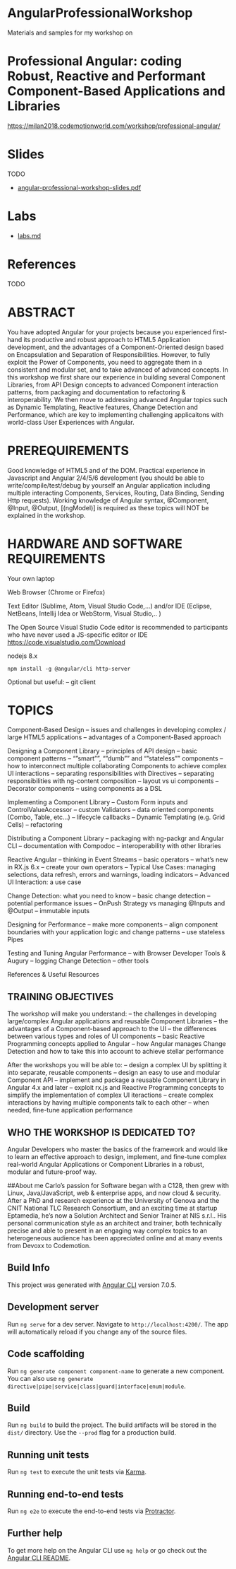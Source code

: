 # AngularProfessionalWorkshop
Materials and samples for my workshop on 

# Professional Angular: coding Robust, Reactive and Performant Component-Based Applications and Libraries
https://milan2018.codemotionworld.com/workshop/professional-angular/

# Slides
TODO 
* [angular-professional-workshop-slides.pdf](angular-professional-workshop.pdf)

# Labs
* [labs.md](labs.md)
 
# References
TODO 

# ABSTRACT
You have adopted Angular for your projects because you experienced first-hand its productive and robust approach to HTML5 Application development, and the advantages of a Component-Oriented design based on Encapsulation and Separation of Responsibilities. However, to fully exploit the Power of Components, you need to aggregate them in a consistent and modular set, and to take advanced of advanced concepts. In this workshop we first share our experience in building several Component Libraries, from API Design concepts to advanced Component interaction patterns, from packaging and documentation to refactoring & interoperability. We then move to addressing advanced Angular topics such as Dynamic Templating, Reactive features, Change Detection and Performance, which are key to implementing challenging applicaitons with world-class User Experiences with Angular.

# PREREQUIREMENTS
Good knowledge of HTML5 and of the DOM. Practical experience in Javascript and Angular 2/4/5/6 development (you should be able to write/compile/test/debug by yourself an Angular application including multiple interacting Components, Services, Routing, Data Binding, Sending Http requests). Working knowledge of Angular syntax, @Component, @Input, @Output, [(ngModel)] is required as these topics will NOT be explained in the workshop.

# HARDWARE AND SOFTWARE REQUIREMENTS
Your own laptop

Web Browser (Chrome or Firefox)

Text Editor (Sublime, Atom, Visual Studio Code,…) and/or IDE (Eclipse, NetBeans, Intellij Idea or WebStorm, Visual Studio,.. )

The Open Source Visual Studio Code editor is recommended to participants who have never used a JS-specific editor or IDE https://code.visualstudio.com/Download

nodejs 8.x

```
npm install -g @angular/cli http-server 
```

Optional but useful: – git client

# TOPICS
Component-Based Design
– issues and challenges in developing complex / large HTML5 applications
– advantages of a Component-Based approach

Designing a Component Library
– principles of API design
– basic component patterns
– “”smart””, “”dumb”” and “”stateless”” components
– how to interconnect multiple collaborating Components to achieve complex UI interactions
– separating responsibilities with Directives
– separating responsibilities with ng-content composition
– layout vs ui components
– Decorator components
– using components as a DSL

Implementing a Component Library
– Custom Form inputs and ControlValueAccessor
– custom Validators
– data oriented components (Combo, Table, etc…)
– lifecycle callbacks
– Dynamic Templating (e.g. Grid Cells)
– refactoring

Distributing a Component Library
– packaging with ng-packgr and Angular CLI
– documentation with Compodoc
– interoperability with other libraries

Reactive Angular
– thinking in Event Streams
– basic operators
– what’s new in RX.js 6.x
– create your own operators
– Typical Use Cases: managing selections, data refresh, errors and warnings, loading indicators
– Advanced UI Interaction: a use case

Change Detection: what you need to know
– basic change detection
– potential performance issues
– OnPush Strategy vs managing @Inputs and @Output
– immutable inputs

Designing for Performance
– make more components
– align component boundaries with your application logic and change patterns
– use stateless Pipes

Testing and Tuning Angular Performance
– with Browser Developer Tools & Augury
– logging Change Detection
– other tools

References & Useful Resources

## TRAINING OBJECTIVES
The workshop will make you understand:
– the challenges in developing large/complex Angular applications and reusable Component Libraries
– the advantages of a Component-based approach to the UI
– the differences between various types and roles of UI components
– basic Reactive Programming concepts applied to Angular
– how Angular manages Change Detection and how to take this into account to achieve stellar performance

After the workshops you will be able to:
– design a complex UI by splitting it into separate, reusable components
– design an easy to use and modular Component API
– implement and package a reusable Component Library in Angular 4.x and later
– exploit rx.js and Reactive Programming concepts to simplify the implementation of complex UI iteractions
– create complex interactions by having multiple components talk to each other
– when needed, fine-tune application performance

## WHO THE WORKSHOP IS DEDICATED TO?
Angular Developers who master the basics of the framework and would like to learn an effective approach to design, implement, and fine-tune complex real-world Angular Applications or Component Libraries in a robust, modular and future-proof way.

##About me 
Carlo’s passion for Software began with a C128, then grew with Linux, Java/JavaScript, web & enterprise apps, and now cloud & security. After a PhD and research experience at the University of Genova and the CNIT National TLC Research Consortium, and an exciting time at startup Eptamedia, he’s now a Solution Architect and Senior Trainer at NIS s.r.l.. His personal communication style as an architect and trainer, both technically precise and able to present in an engaging  way complex topics to an heterogeneous audience has been appreciated online and at many events from Devoxx to Codemotion.



## Build Info
This project was generated with [Angular CLI](https://github.com/angular/angular-cli) version 7.0.5.

## Development server

Run `ng serve` for a dev server. Navigate to `http://localhost:4200/`. The app will automatically reload if you change any of the source files.

## Code scaffolding

Run `ng generate component component-name` to generate a new component. You can also use `ng generate directive|pipe|service|class|guard|interface|enum|module`.

## Build

Run `ng build` to build the project. The build artifacts will be stored in the `dist/` directory. Use the `--prod` flag for a production build.

## Running unit tests

Run `ng test` to execute the unit tests via [Karma](https://karma-runner.github.io).

## Running end-to-end tests

Run `ng e2e` to execute the end-to-end tests via [Protractor](http://www.protractortest.org/).

## Further help

To get more help on the Angular CLI use `ng help` or go check out the [Angular CLI README](https://github.com/angular/angular-cli/blob/master/README.md).
